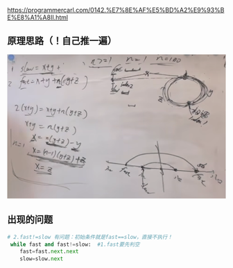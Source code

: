https://programmercarl.com/0142.%E7%8E%AF%E5%BD%A2%E9%93%BE%E8%A1%A8II.html

## 原理思路（！自己推一遍）
![img_1.png](img_1.png)

## 出现的问题
```python
# 2.fast!=slow 有问题：初始条件就是fast==slow，直接不执行！
 while fast and fast!=slow:  #1.fast要先判空 
    fast=fast.next.next
    slow=slow.next

```

